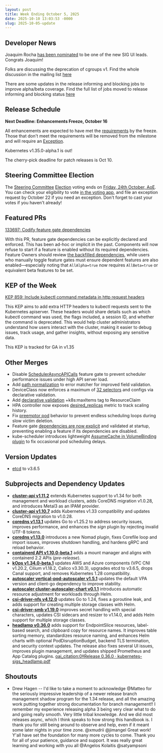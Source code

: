 ```yaml
---
layout: post
title: Week Ending October 5, 2025
date: 2025-10-10 13:03:53 -0000
slug: 2025-10-05-update
---
```


## Developer News

Joaquim Rocha [has been nominated](https://groups.google.com/a/kubernetes.io/g/dev/c/FbAr5h7JZ6g) to be one of the new SIG UI leads. Congrats Joaquim!

Folks are discussing the deprecation of cgroups v1. Find the whole discussion in the mailing list [here](https://groups.google.com/a/kubernetes.io/g/dev/c/AAAYAzhKbYE)

There are some updates in the release informing and blocking jobs to improve alpha/beta coverage. Find the full list of jobs moved to release informing and blocking status [here](https://groups.google.com/a/kubernetes.io/g/dev/c/wyyXD1aKUKE)

## Release Schedule

**Next Deadline: Enhancements Freeze, October 16**

All enhancements are expected to have met the [requirements](https://github.com/kubernetes/sig-release/blob/master/releases/release_phases.md#enhancements-freeze) by the freeze. Those that don't meet the requirements will be removed from the milestone and will require an [Exception](https://github.com/kubernetes/sig-release/blob/master/releases/EXCEPTIONS.md).

Kubernetes v1.35.0-alpha.1 is out!

The cherry-pick deadline for patch releases is Oct 10.

## Steering Committee Election

The [Steering Committee](https://github.com/kubernetes/steering) [Election](https://github.com/kubernetes/community/tree/master/elections/steering/2025#voting-process) voting ends on [Friday, 24th October, AoE](https://dateful.com/convert/anywhere-on-earth-aoe?t=1159pm&d=2025-10-24). You can check your eligibility to vote [in the voting app](https://elections.k8s.io/app/elections/steering---2025), and file an exception request by October 22 if you need an exception. Don't forget to cast your votes if you haven't already!

## Featured PRs

[133697: Codify feature gate dependencies](https://github.com/kubernetes/kubernetes/pull/133697)

With this PR, feature gate dependencies can be explicitly declared and enforced. This has been ad-hoc or implicit in the past. Components will now refuse to start if a feature is enabled without its required dependencies. Feature Owners should review [the backfilled dependencies](https://github.com/kubernetes/kubernetes/pull/133912), while users who manually toggle feature gates must ensure dependent features are also enabled—especially noting that `AllAlpha=true` now requires `AllBeta=true` or equivalent beta features to be set.

## KEP of the Week

[KEP 859: Include kubectl command metadata in http request headers](https://github.com/kubernetes/enhancements/tree/master/keps/sig-cli/859-kubectl-headers)

This KEP aims to add extra HTTP headers to kubectl requests sent to the Kubernetes apiserver. These headers would share details such as which kubectl command was used, the flags included, a session ID, and whether the command is deprecated. This would help cluster administrators understand how users interact with the cluster, making it easier to debug issues, track usage, and gather insights, without exposing any sensitive data.

This KEP is tracked for GA in v1.35

## Other Merges

* Disable [SchedulerAsyncAPICalls](https://github.com/kubernetes/kubernetes/pull/134400) feature gate to prevent scheduler performance issues under high API server load.
* Add [path normalization](https://github.com/kubernetes/kubernetes/pull/134368) to error matcher for improved field validation.
* DeviceClass now enforces a maximum of [32 selectors](https://github.com/kubernetes/kubernetes/pull/134302) and configs via declarative validation.
* Add [declarative validation](https://github.com/kubernetes/kubernetes/pull/134211) +k8s:maxItems tag to ResourceClaim
* HPA controller now exposes [desired_replicas](https://github.com/kubernetes/kubernetes/pull/134295) metric to track scaling history.
* Fix [preemptor pod](https://github.com/kubernetes/kubernetes/pull/134294) behavior to prevent endless scheduling loops during slow victim deletion.
* Feature gate [dependencies are now explicit](https://github.com/kubernetes/kubernetes/pull/133697) and validated at startup, preventing enabling a feature if its dependencies are disabled.
* kube-scheduler introduces lightweight [AssumeCache in VolumeBinding plugin](https://github.com/kubernetes/kubernetes/pull/133929) to fix occasional pod scheduling delays.

## Version Updates

* [etcd](https://github.com/kubernetes/kubernetes/pull/134251) to v3.6.5

## Subprojects and Dependency Updates

* [**cluster-api v1.11.2**](https://github.com/kubernetes-sigs/cluster-api/releases/tag/v1.11.2) extends Kubernetes support to v1.34 for both management and workload clusters, adds CoreDNS migration v1.0.28, and introduces Metal3 as an IPAM provider.  
* [**cluster-api v1.10.7**](https://github.com/kubernetes-sigs/cluster-api/releases/tag/v1.10.7) adds Kubernetes v1.33 compatibility and updates CoreDNS migration to v1.0.28.  
* [**coredns v1.13.1**](https://github.com/coredns/coredns/releases/tag/v1.13.1) updates Go to v1.25.2 to address security issues, improves performance, and enhances the *sign* plugin by rejecting invalid UTF-8 tokens.  
* [**coredns v1.13.0**](https://github.com/coredns/coredns/releases/tag/v1.13.0) introduces a new Nomad plugin, fixes Corefile loop and import issues, improves shutdown handling, and hardens gRPC and reload behavior.  
* [**containerd API v1.10.0-beta.1**](https://github.com/containerd/containerd/releases/tag/api/v1.10.0-beta.1) adds a mount manager and aligns with containerd 2.2 APIs (*pre-release*).  
* [**kOps v1.34.0-beta.1**](https://github.com/kubernetes/kops/releases/tag/v1.34.0-beta.1) updates AWS and Azure components (VPC CNI v1.20.2, Cilium v1.18.2, Calico v3.30.3), upgrades etcd to v3.6.5, drops Canal support, and removes Kubernetes 1.28 compatibility.  
* [**autoscaler vertical-pod-autoscaler v1.5.1**](https://github.com/kubernetes/autoscaler/releases/tag/vertical-pod-autoscaler-1.5.1) updates the default VPA version and client-go dependency to improve stability.  
* [**autoscaler cluster-autoscaler-chart v0.1.1**](https://github.com/kubernetes/autoscaler/releases/tag/cluster-autoscaler-chart-0.1.1) introduces automatic resource adjustment for workloads through Helm.  
* [**csi-driver-nfs v4.12.0**](https://github.com/kubernetes-csi/csi-driver-nfs/releases/tag/v4.12.0) updates Go to 1.24, fixes a goroutine leak, and adds support for creating multiple storage classes with Helm.  
* [**csi-driver-smb v1.19.0**](https://github.com/kubernetes-csi/csi-driver-smb/releases/tag/v1.19.0) improves secret handling with special characters, updates CSI sidecars and resizer to v1.14.0, and adds Helm support for multiple storage classes.
* [**headlamp v0.36.0**](https://github.com/kubernetes-sigs/headlamp/releases/tag/v0.36.0) adds support for EndpointSlice resources, label-based search, and clipboard copy for resource names. It improves table sorting memory, standardizes resource naming, and enhances Helm charts with optional PodDisruptionBudget, backend TLS termination, and security context updates. The release also fixes several UI issues, improves plugin management, and updates shipped Prometheus and App Catalog plugins.  [oai_citation:0‡Release 0.36.0 · kubernetes-sigs_headlamp.pdf](sediment://file_00000000a4b061fab4572ad8013e7269)



## Shoutouts

* Drew Hagen -- I'd like to take a moment to acknowledge @Matteo for the seriously impressive leadership of a newer release branch management shadow program for the 1.34 release, and all the amazing work putting together strong documentation for branch management!!
  I remember my experience releasing alpha 3 being very clear what to do and going really smooth. Very little tribal knowledge. And we did most releases async, which I think speaks to how strong this handbook is. I thank you for still being around to observe and help, even if it meant some later nights in your time zone.
  @xmudrii @jimangel Great work! Y'all have set the foundation for many more cycles to come. Thank you for all of your patience, guidance and support. 
  It was really great learning and working with you all @Angelos Kolaitis @satyampsoni
